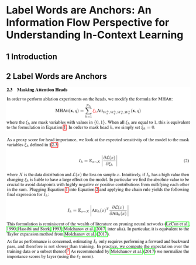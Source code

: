 # Label Words are Anchors: An Information Flow Perspective for Understanding In-Context Learning

## 1 Introduction



## 2 Label Words are Anchors





![image-20240225172320160](./images/image-20240225172320160.png)

![image-20240225172420182](./images/image-20240225172420182.png)

